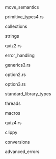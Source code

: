 move_semantics

primitive_types4.rs

collections

strings

quiz2.rs

error_handling

generics3.rs

option2.rs

option3.rs

standard_library_types

threads

macros

quiz4.rs

clippy

conversions

advanced_errors
